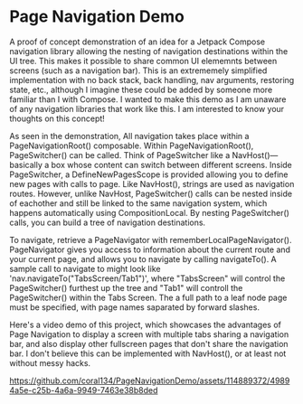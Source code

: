 # Page Navigation Demo
A proof of concept demonstration of an idea for a Jetpack Compose navigation library allowing the nesting of navigation destinations within the UI tree. This makes it possible to share common UI elememnts between screens (such as a navigation bar). This is an extrememely simplified implementation with no back stack, back handling, nav arguments, restoring state, etc., although I imagine these could be added by someone more familiar than I with Compose. I wanted to make this demo as I am unaware of any navigation libraries that work like this. I am interested to know your thoughts on this concept!

As seen in the demonstration, All navigation takes place within a PageNavigationRoot() composable. Within PageNavigationRoot(), PageSwitcher() can be called. Think of PageSwitcher like a NavHost()—basically a box whose content can switch between different screens. Inside PageSwitcher, a DefineNewPagesScope is provided allowing you to define new pages with calls to page. Like NavHost(), strings are used as navigation routes. However, unlike NavHost, PageSwitcher() calls can be nested inside of eachother and still be linked to the same navigation system, which happens automatically using CompositionLocal. By nesting PageSwitcher() calls, you can build a tree of navigation destinations.

To navigate, retrieve a PageNavigator with rememberLocalPageNavigator(). PageNavigator gives you access to information about the current route and your current page, and allows you to navigate by calling navigateTo(). A sample call to navigate to might look like 'nav.navigateTo("TabsScreen/Tab1")', where "TabsScreen" will control the PageSwitcher() furthest up the tree and "Tab1" will controll the PageSwitcher() within the Tabs Screen. The a full path to a leaf node page must be specified, with page names saparated by forward slashes.

Here's a video demo of this project, which showcases the advantages of Page Navigation to display a screen with multiple tabs sharing a navigation bar, and also display other fullscreen pages that don't share the navigation bar. I don't believe this can be implemented with NavHost(), or at least not without messy hacks.

https://github.com/coral134/PageNavigationDemo/assets/114889372/49894a5e-c25b-4a6a-9949-7463e38b8ded

